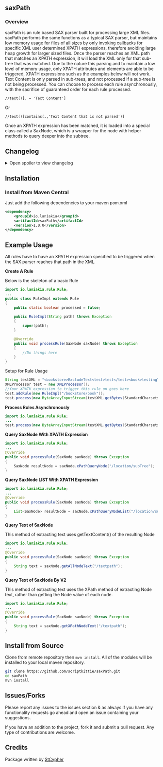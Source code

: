 ## saxPath


### Overview

saxPath is an rule based SAX parser built for processing large XML files. saxPath performs the same functions as a typical SAX parser, but maintains low memory usage for files of all sizes by only invoking callbacks for specific XML user determined XPATH expressions, therefore avoiding large heap growth for larger sized files. Once the parser reaches an XML path that matches an XPATH expression, it will load the XML only for that sub-tree that was matched. Due to the nature this parsing and to maintain a low level of memory usage, only XPATH attributes and elements are able to be triggered, XPATH expressions such as the examples below will not work. Text Content is only parsed in sub-trees, and not processed if a sub-tree is not being processed. You can choose to process each rule asynchronously, with the sacrifice of guaranteed order for each rule processed.

```xml
//text()[. = 'Text Content']
```
Or

```xml
//text()[contains(.,'Text Content that is not parsed')]
```

Once an XPATH expression has been matched, it is loaded into a special class called a SaxNode, which is a wrapper for the node with helper methods to query deeper into the subtree.

## Changelog

<details> 
  <summary>Open spoiler to view changelog </summary>
  
### 1.0.0
- Initial release.
</details>


## Installation
### Install from Maven Central

Just add the following dependencies to your maven pom.xml

```xml
<dependency>
    <groupId>io.laniakia</groupId>
    <artifactId>saxPath</artifactId>
    <version>1.0.0</version>
</dependency>
```
## Example Usage

All rules have to have an XPATH expression specified to be triggered when the SAX parser reaches that path in the XML.

**Create A Rule**

Below is the skeleton of a basic Rule 

```java
import io.laniakia.rule.Rule;
...
public class RuleImpl extends Rule
{
	public static boolean processed = false;
	
	public RuleImpl(String path) throws Exception 
	{
		super(path);
	}

	@Override
	public void processRule(SaxNode saxNode) throws Exception 
	{
		//Do things here
	}
}
```

Setup for Rule Usage

```java
String testXML = "<bookstore>ExcludeText<test>test</test><book>testingText<testing123></testing123></book></bookstore>";
XMLProcessor test = new XMLProcessor();
//Your XPATH expression to trigger this rule on goes here
test.addRule(new RuleImpl("/bookstore/book"));
test.process(new ByteArrayInputStream(testXML.getBytes(StandardCharsets.UTF_8)));
```

**Process Rules Asynchronously**

```java
import io.laniakia.rule.Rule;
...
test.process(new ByteArrayInputStream(testXML.getBytes(StandardCharsets.UTF_8)), true);
```

**Query SaxNode With XPATH Expression**

```java
import io.laniakia.rule.Rule;
...
@Override
public void processRule(SaxNode saxNode) throws Exception 
{
	SaxNode resultNode = saxNode.xPathQueryNode("/location/subTree");
}
```

**Query SaxNode LIST With XPATH Expression**

```java
import io.laniakia.rule.Rule;
...
@Override
public void processRule(SaxNode saxNode) throws Exception 
{
	List<SaxNode> resultNode = saxNode.xPathQueryNodeList("/location/subTree");
}
```

**Query Text of SaxNode**

This method of extracting text uses getTextContent() of the resulting Node

```java
import io.laniakia.rule.Rule;
...
@Override
public void processRule(SaxNode saxNode) throws Exception 
{
	String text = saxNode.getAllNodeText("/textpath");
}
```

**Query Text of SaxNode By V2**

This method of extracting text uses the XPath method of extracting Node text, rather than getting the Node value of each node.

```java
import io.laniakia.rule.Rule;
...
@Override
public void processRule(SaxNode saxNode) throws Exception 
{
	String text = saxNode.getXPathNodeText("/textpath");
}
```


## Install from Source

Clone from remote repository then `mvn install`. All of the modules will be installed to your local maven repository.

~~~bash
git clone https://github.com/scriptkittie/saxPath.git
cd saxPath
mvn install
~~~

## Issues/Forks
Please report any issues to the issues section & as always if you have any functionality requests go ahead and open an issue containing your suggestions.

If you have an addition to the project, fork it and submit a pull request. Any type of contributions are welcome.

## Credits
Package written by [StCypher](https://twitter.com/yo_scriptkittie/with_replies)
